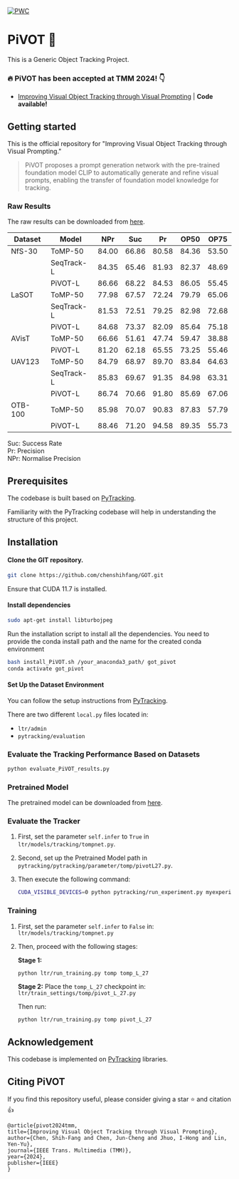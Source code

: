 [![PWC](https://img.shields.io/endpoint.svg?url=https://paperswithcode.com/badge/improving-visual-object-tracking-through/visual-object-tracking-on-avist)](https://paperswithcode.com/sota/visual-object-tracking-on-avist?p=improving-visual-object-tracking-through)

# PiVOT :unicorn:
This is a Generic Object Tracking Project.  

### :fire: PiVOT has been accepted at TMM 2024! 👇
* [Improving Visual Object Tracking through Visual Prompting](https://arxiv.org/abs/2409.18901) | **Code available!**

## Getting started

This is the official repository for "Improving Visual Object Tracking through Visual Prompting."  

> PiVOT proposes a prompt generation network with the pre-trained foundation model CLIP to automatically generate and refine visual prompts, 
enabling the transfer of foundation model knowledge for tracking.

### Raw Results
The raw results can be downloaded from [here](https://drive.google.com/drive/folders/1E0GUaat7rpBiqlRrfDpEgTXlD7GJEyQE?usp=sharing). 


| Dataset | Model         |  NPr  |  Suc   |   Pr     | OP50  | OP75  |
|---------|---------------|:-----:|:-----:|:---------:|:-----:|:-----:|
| NfS-30  | ToMP-50       | 84.00 | 66.86 |   80.58   | 84.36 | 53.50 |
|         | SeqTrack-L    | 84.35 | 65.46 |   81.93   | 82.37 | 48.69 |
|         | PiVOT-L       | 86.66 | 68.22 |   84.53   | 86.05 | 55.45 |
| LaSOT   | ToMP-50       | 77.98 | 67.57 |   72.24   | 79.79 | 65.06 |
|         | SeqTrack-L    | 81.53 | 72.51 |   79.25   | 82.98 | 72.68 |
|         | PiVOT-L       | 84.68 | 73.37 |   82.09   | 85.64 | 75.18 |
| AVisT   | ToMP-50       | 66.66 | 51.61 |   47.74   | 59.47 | 38.88 |
|         | PiVOT-L       | 81.20 | 62.18 |   65.55   | 73.25 | 55.46 |
| UAV123  | ToMP-50       | 84.79 | 68.97 |   89.70   | 83.84 | 64.63 |
|         | SeqTrack-L    | 85.83 | 69.67 |   91.35   | 84.98 | 63.31 |
|         | PiVOT-L       | 86.74 | 70.66 |   91.80   | 85.69 | 67.06 |
| OTB-100 | ToMP-50       | 85.98 | 70.07 |   90.83   | 87.83 | 57.79 |
|         | PiVOT-L       | 88.46 | 71.20 |   94.58   | 89.35 | 55.73 |

Suc: Success Rate  
Pr:  Precision  
NPr: Normalise Precision  

## Prerequisites

The codebase is built based on [PyTracking](https://github.com/visionml/pytracking).

Familiarity with the PyTracking codebase will help in understanding the structure of this project.

## Installation

#### Clone the GIT repository.  
```bash
git clone https://github.com/chenshihfang/GOT.git
```  

Ensure that CUDA 11.7 is installed.
   
#### Install dependencies
```bash
sudo apt-get install libturbojpeg
```  

Run the installation script to install all the dependencies. 
You need to provide the conda install path and the name for the created conda environment  
```bash
bash install_PiVOT.sh /your_anaconda3_path/ got_pivot
conda activate got_pivot
```  

#### Set Up the Dataset Environment

You can follow the setup instructions from [PyTracking](https://github.com/visionml/pytracking).

There are two different `local.py` files located in:

- `ltr/admin`
- `pytracking/evaluation`

### Evaluate the Tracking Performance Based on Datasets

```bash
python evaluate_PiVOT_results.py  
```  

### Pretrained Model
The pretrained model can be downloaded from [here](https://drive.google.com/drive/folders/1XTFDKt9uTXuODZ0RZ4feD7L98ZBrDmbW?usp=sharing).


### Evaluate the Tracker

1. First, set the parameter `self.infer` to `True` in `ltr/models/tracking/tompnet.py`.
2. Second, set up the Pretrained Model path in `pytracking/pytracking/parameter/tomp/pivotL27.py`.
3. Then execute the following command:

   ```bash
   CUDA_VISIBLE_DEVICES=0 python pytracking/run_experiment.py myexperiments_pivot pivot --debug 0 --threads 1

### Training

1. First, set the parameter `self.infer` to `False` in:
   `ltr/models/tracking/tompnet.py`

2. Then, proceed with the following stages:

   **Stage 1:**
     ```bash
     python ltr/run_training.py tomp tomp_L_27
     ```

   **Stage 2:**
     Place the `tomp_L_27` checkpoint in:
     `ltr/train_settings/tomp/pivot_L_27.py`

     Then run:
     ```bash
     python ltr/run_training.py tomp pivot_L_27
     ```

## Acknowledgement
This codebase is implemented on [PyTracking](https://github.com/visionml/pytracking) libraries.


## Citing PiVOT

If you find this repository useful, please consider giving a star :star: and citation :thumbsup:

```
@article{pivot2024tmm,
title={Improving Visual Object Tracking through Visual Prompting},
author={Chen, Shih-Fang and Chen, Jun-Cheng and Jhuo, I-Hong and Lin, Yen-Yu},
journal={IEEE Trans. Multimedia (TMM)},
year={2024},
publisher={IEEE}
}
```
